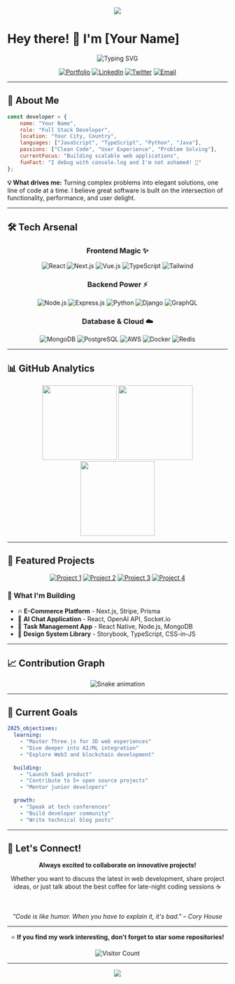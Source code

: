 <div align="center">
  <img src="https://capsule-render.vercel.app/api?type=waving&color=0:EEFF00,100:a82da8&height=200&section=header&text=Full%20Stack%20Developer&fontSize=80&fontAlignY=35&animation=twinkling&fontColor=ffffff"/>
</div>

# Hey there! 👋 I'm [Your Name]

<div align="center">
  
  ![Typing SVG](https://readme-typing-svg.herokuapp.com?font=Fira+Code&weight=600&size=28&pause=1000&color=00D8FF&center=true&vCenter=true&width=600&lines=Full+Stack+Developer;Problem+Solver;Code+Enthusiast;Always+Learning+%F0%9F%9A%80)
  
  [![Portfolio](https://img.shields.io/badge/Portfolio-FF5722?style=for-the-badge&logo=todoist&logoColor=white)](https://yourportfolio.com)
  [![LinkedIn](https://img.shields.io/badge/LinkedIn-0077B5?style=for-the-badge&logo=linkedin&logoColor=white)](https://linkedin.com/in/yourprofile)
  [![Twitter](https://img.shields.io/badge/Twitter-1DA1F2?style=for-the-badge&logo=twitter&logoColor=white)](https://twitter.com/yourhandle)
  [![Email](https://img.shields.io/badge/Email-D14836?style=for-the-badge&logo=gmail&logoColor=white)](mailto:your.email@example.com)

</div>

---

## 🚀 About Me

```javascript
const developer = {
    name: "Your Name",
    role: "Full Stack Developer",
    location: "Your City, Country",
    languages: ["JavaScript", "TypeScript", "Python", "Java"],
    passions: ["Clean Code", "User Experience", "Problem Solving"],
    currentFocus: "Building scalable web applications",
    funFact: "I debug with console.log and I'm not ashamed! 🐛"
};
```

**💡 What drives me:** Turning complex problems into elegant solutions, one line of code at a time. I believe great software is built on the intersection of functionality, performance, and user delight.

---

## 🛠️ Tech Arsenal

<div align="center">

### Frontend Magic ✨
![React](https://img.shields.io/badge/React-20232A?style=for-the-badge&logo=react&logoColor=61DAFB)
![Next.js](https://img.shields.io/badge/Next.js-000000?style=for-the-badge&logo=next.js&logoColor=white)
![Vue.js](https://img.shields.io/badge/Vue.js-35495E?style=for-the-badge&logo=vue.js&logoColor=4FC08D)
![TypeScript](https://img.shields.io/badge/TypeScript-007ACC?style=for-the-badge&logo=typescript&logoColor=white)
![Tailwind](https://img.shields.io/badge/Tailwind_CSS-38B2AC?style=for-the-badge&logo=tailwind-css&logoColor=white)

### Backend Power ⚡
![Node.js](https://img.shields.io/badge/Node.js-43853D?style=for-the-badge&logo=node.js&logoColor=white)
![Express.js](https://img.shields.io/badge/Express.js-404D59?style=for-the-badge&logo=express&logoColor=white)
![Python](https://img.shields.io/badge/Python-3776AB?style=for-the-badge&logo=python&logoColor=white)
![Django](https://img.shields.io/badge/Django-092E20?style=for-the-badge&logo=django&logoColor=white)
![GraphQL](https://img.shields.io/badge/GraphQL-E10098?style=for-the-badge&logo=graphql&logoColor=white)

### Database & Cloud ☁️
![MongoDB](https://img.shields.io/badge/MongoDB-4EA94B?style=for-the-badge&logo=mongodb&logoColor=white)
![PostgreSQL](https://img.shields.io/badge/PostgreSQL-316192?style=for-the-badge&logo=postgresql&logoColor=white)
![AWS](https://img.shields.io/badge/AWS-232F3E?style=for-the-badge&logo=amazon-aws&logoColor=white)
![Docker](https://img.shields.io/badge/Docker-2496ED?style=for-the-badge&logo=docker&logoColor=white)
![Redis](https://img.shields.io/badge/Redis-DC382D?style=for-the-badge&logo=redis&logoColor=white)

</div>

---

## 📊 GitHub Analytics

<div align="center">
  
  <img height="170em" src="https://github-readme-stats.vercel.app/api?username=yourusername&show_icons=true&theme=tokyonight&include_all_commits=true&count_private=true"/>
  <img height="170em" src="https://github-readme-stats.vercel.app/api/top-langs/?username=yourusername&layout=compact&theme=tokyonight"/>
  <img height="170em" src="https://github-readme-streak-stats.herokuapp.com/?user=yourusername&theme=tokyonight"/>
  
</div>

---

## 🌟 Featured Projects

<div align="center">

[![Project 1](https://github-readme-stats.vercel.app/api/pin/?username=yourusername&repo=awesome-project-1&theme=tokyonight)](https://github.com/yourusername/awesome-project-1)
[![Project 2](https://github-readme-stats.vercel.app/api/pin/?username=yourusername&repo=amazing-project-2&theme=tokyonight)](https://github.com/yourusername/amazing-project-2)
[![Project 3](https://github-readme-stats.vercel.app/api/pin/?username=yourusername&repo=cool-project-3&theme=tokyonight)](https://github.com/yourusername/cool-project-3)
[![Project 4](https://github-readme-stats.vercel.app/api/pin/?username=yourusername&repo=awesome-project-4&theme=tokyonight)](https://github.com/yourusername/awesome-project-4)

</div>

### 🎯 What I'm Building

- 🔥 **E-Commerce Platform** - Next.js, Stripe, Prisma
- 🤖 **AI Chat Application** - React, OpenAI API, Socket.io  
- 📱 **Task Management App** - React Native, Node.js, MongoDB
- 🎨 **Design System Library** - Storybook, TypeScript, CSS-in-JS

---

## 📈 Contribution Graph

<div align="center">
  
  ![Snake animation](https://github.com/yourusername/yourusername/blob/output/github-contribution-grid-snake.svg)
  
</div>

---

## 🎯 Current Goals

```yaml
2025_objectives:
  learning:
    - "Master Three.js for 3D web experiences"
    - "Dive deeper into AI/ML integration"
    - "Explore Web3 and blockchain development"
  
  building:
    - "Launch SaaS product"
    - "Contribute to 5+ open source projects" 
    - "Mentor junior developers"
    
  growth:
    - "Speak at tech conferences"
    - "Build developer community"
    - "Write technical blog posts"
```

---

## 💬 Let's Connect!

<div align="center">

**Always excited to collaborate on innovative projects!**

Whether you want to discuss the latest in web development, share project ideas, or just talk about the best coffee for late-night coding sessions ☕

<br>

*"Code is like humor. When you have to explain it, it's bad." – Cory House*

---

⭐ **If you find my work interesting, don't forget to star some repositories!**

![Visitor Count](https://profile-counter.glitch.me/yourusername/count.svg)

</div>

---

<div align="center">
  <img src="https://capsule-render.vercel.app/api?type=waving&color=gradient&height=100&section=footer"/>
</div>

